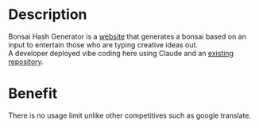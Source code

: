 # Description
Bonsai Hash Generator is a [website](https://trueryob.github.io/BonsaiHG/) that generates a bonsai based on an input to entertain those who are typing creative ideas out.<br>
A developer deployed vibe coding here using Claude and an [existing repository](https://gitlab.com/jallbrit/cbonsai).<br>

# Benefit
There is no usage limit unlike other competitives such as  google translate.<br>
